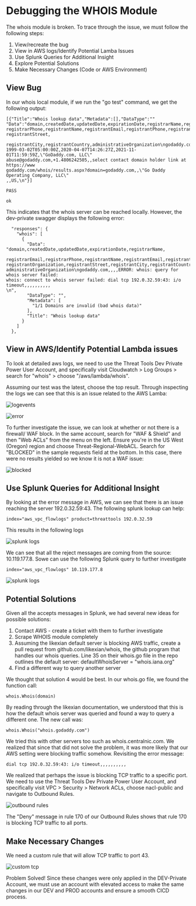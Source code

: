 # Debugging the WHOIS Module

The whois module is broken. To trace through the issue, we must follow the following steps:
1. View/recreate the bug
2. View in AWS logs/Identify Potential Lamba Issues
3. Use Splunk Queries for Additional Insight
4. Explore Potential Solutions
5. Make Necessary Changes (Code or AWS Environment)


## View Bug

In our whois local module, if we run the "go test" command, we get the following output:

```
[{"Title":"Whois lookup data","Metadata":[],"DataType":""
"Data":"domain,createdDate,updatedDate,expirationDate,registrarName,registrarEmail
registrarPhone,registrantName,registrantEmail,registrantPhone,registrantOrganization
registrantStreet,

registrantCity,registrantCountry,administrativeOrganization\ngodaddy.com
1999-03-02T05:00:00Z,2020-04-07T14:26:27Z,2021-11-01T11:59:59Z,\"GoDaddy.com, LLC\"
abuse@godaddy.com,+1.4806242505,,select contact domain holder link at https://www
godaddy.com/whois/results.aspx?domain=godaddy.com,,\"Go Daddy Operating Company, LLC\"
,,US,\n"}]

PASS

ok
```

This indicates that the whois server can be reached locally. However, the dev-private
swagger displays the following error:

```
  "responses": {
    "whois": [
      {
        "Data": "domain,createdDate,updatedDate,expirationDate,registrarName,
        registrarEmail,registrarPhone,registrantName,registrantEmail,registrantPhone,
registrantOrganization,registrantStreet,registrantCity,registrantCountry,
administrativeOrganization\ngodaddy.com,,,,ERROR: whois: query for whois server failed:
whois: connect to whois server failed: dial tcp 192.0.32.59:43: i/o timeout,,,,,,,,,,
\n",
        "DataType": "",
        "Metadata": [
          "1/1 Domains are invalid (bad whois data)"
        ],
        "Title": "Whois lookup data"
      }
    ]
  },
```

## View in AWS/Identify Potential Lambda issues

To look at detailed aws logs, we need to use the Threat Tools Dev Private Power User
Account, and specifically visit Cloudwatch > Log Groups > search for "whois"  > choose
"/aws/lambda/whois".

Assuming our test was the latest, choose the top result. Through inspecting the logs
we can see that this is an issue related to the AWS Lamba:

![logevents](https://github.com/gdcorp-infosec/threat-api/blob/develop/docs/playbooks/debug_guides/debug_images/whois/logevents.png)

![error](https://github.com/gdcorp-infosec/threat-api/blob/develop/docs/playbooks/debug_guides/debug_images/whois/error.png)

To further investigate the issue, we can look at whether or not there is a firewall/
WAF block. In the same account, search for "WAF & Shield" and then "Web ACLs" from the
menu on the left. Ensure you're in the US West (Oregon) region and choose
Threat-Regional-WebACL. Search for "BLOCKED" in the sample requests field at the
bottom. In this case, there were no results yielded so we know it is not a WAF issue:

![blocked](https://github.com/gdcorp-infosec/threat-api/blob/develop/docs/playbooks/debug_guides/debug_images/whois/blocked.png)


## Use Splunk Queries for Additional Insight

By looking at the error message in AWS, we can see that there is an issue reaching the
server 192.0.32.59:43. The following splunk lookup can help:

```
index="aws_vpc_flowlogs" product=threattools 192.0.32.59
```

This results in the following logs

![splunk logs](https://github.com/gdcorp-infosec/threat-api/blob/develop/docs/playbooks/debug_guides/debug_images/whois/splunklogs_one.png)

We can see that all the reject messages are coming from the source: 10.119.177.8. Sowe
can use the following Splunk query to further investigate

```
index="aws_vpc_flowlogs" 10.119.177.8
```

![splunk logs](https://github.com/gdcorp-infosec/threat-api/blob/develop/docs/playbooks/debug_guides/debug_images/whois/splunklogs_two.png)

## Potential Solutions

Given all the accepts messages in Splunk, we had several new ideas for possible
solutions:

1. Contact AWS - create a ticket with them to further investigate
2. Scrape WHOIS module completely
3. Assuming the likexian default server is blocking AWS traffic, create a pull request from  github.com/likexian/whois, the github program that
handles our whois queries. Line 35 on their whois.go file in the repo outlines the
default server: defaultWhoisServer = "whois.iana.org"
4. Find a different way to query another server

We thought that solution 4 would be best. In our whois.go file, we found the function
call:

```
whois.Whois(domain)
```

By reading through the likexian
documentation, we understood that this is how the default whois server was queried and
found a way to query a different one. The new call was:

```
whois.Whois("whois.godaddy.com")
```
We tried this with other servers too such as whois.centralnic.com. We realized that
since that did not solve the problem, it was more likely that our AWS setting were
blocking traffic somehow. Revisiting the error message:

```
dial tcp 192.0.32.59:43: i/o timeout,,,,,,,,,,
```
We realized that perhaps the issue is blocking TCP traffic to a specific port. We need
to use the Threat Tools Dev Private Power User Account, and specifically visit
VPC > Security > Network ACLs, choose nacl-public and navigate to Outbound Rules.

![outbound rules](https://github.com/gdcorp-infosec/threat-api/blob/develop/docs/playbooks/debug_guides/debug_images/whois/outbound_rules.png)

The "Deny" message in rule 170 of our Outbound Rules shows that rule 170 is blocking
TCP traffic to all ports.

## Make Necessary Changes

We need a custom rule that will allow TCP traffic to port 43.

![custom tcp](https://github.com/gdcorp-infosec/threat-api/blob/develop/docs/playbooks/debug_guides/debug_images/whois/customtcp.png)

Problem Solved! Since these changes were only applied in the DEV-Private Account, we must use an account with elevated access to make the same changes in our DEV and PROD accounts and ensure a smooth CICD process.
